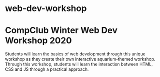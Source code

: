 # web-dev-workshop
# CompClub Winter Web Dev Workshop 2020 

Students will learn the basics of web development through this unique workshop as they create their own interactive aquarium-themed workshop. Through this workshop, students will learn the interaction between HTML, CSS and JS through a practical approach. 
